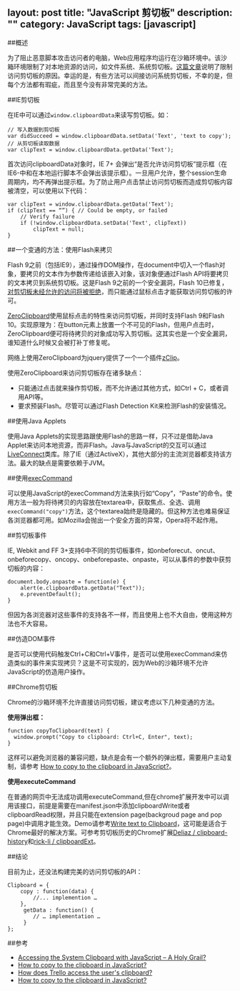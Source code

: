 layout: post
title: "JavaScript 剪切板"
description: ""
category: JavaScript
tags: [javascript]
---
##概述

为了阻止恶意脚本攻击访问者的电脑，Web应用程序均运行在沙箱环境中。该沙箱环境限制了对本地资源的访问，如文件系统、系统剪切板。[这篇文章](http://news.cnet.com/8301-1009_3-10021715-83.html)说明了限制访问剪切板的原因。幸运的是，有些方法可以间接访问系统剪切板，不幸的是，但每个方法都有瑕疵，而且至今没有非常完美的方法。

<!-- more -->

##IE剪切板

在IE中可以通过`window.clipboardData`来读写剪切板。如：

    // 写入数据到剪切板
    var didSucceed = window.clipboardData.setData('Text', 'text to copy');
    // 从剪切板读取数据
    var clipText = window.clipboardData.getData('Text');

首次访问clipboardData对象时，IE 7+ 会弹出“是否允许访问剪切板”提示框（在IE6-中和在本地运行脚本不会弹出该提示框）。一旦用户允许，整个session生命周期内，均不再弹出提示框。为了防止用户点击禁止访问剪切板而造成剪切板内容被清空，可以使用以下代码：

    var clipText = window.clipboardData.getData('Text');
    if (clipText == “”) { // Could be empty, or failed
        // Verify failure
        if (!window.clipboardData.setData('Text', clipText))
            clipText = null;
    }

##一个变通的方法：使用Flash来拷贝

Flash 9之前（包括IE9），通过操作DOM操作，在document中切入一个flash对象，要拷贝的文本作为参数传递给该嵌入对象，该对象便通过Flash API将要拷贝的文本拷贝到系统剪切板。这是Flash 9之前的一个安全漏洞，Flash 10已修复，[对剪切板未经允许的访问将被拒绝](http://code.google.com/p/zeroclipboard/)，而只能通过鼠标点击才能获取访问剪切板的许可。

[ZeroClipboard](https://github.com/zeroclipboard/zeroclipboard)使用鼠标点击的特性来访问剪切板，并同时支持Flash 9和Flash 10。实现原理为：在button元素上放置一个不可见的Flash，但用户点击时，ZeroClipboard便可将待拷贝的对象成功写入剪切板。这其实也是一个安全漏洞，谁知道什么时候又会被打补丁修复呢。

网络上使用ZeroClipboard为jquery提供了一个一个插件[zClip](http://steamdev.com/zclip/)。

使用ZeroClipboard来访问剪切板存在诸多缺点：

- 只能通过点击就来操作剪切板，而不允许通过其他方式，如Ctrl + C，或者调用API等。
- 要求预装Flash。尽管可以通过Flash Detection Kit来检测Flash的安装情况。

##使用Java Applets

使用Java Applets的实现思路跟使用Flash的思路一样，只不过是借助Java Applet来访问本地资源，而非Flash。Java与JavaScript的交互可以通过[LiveConnect](https://developer.mozilla.org/zh-CN/docs/LiveConnect)类库。除了IE（通过ActiveX），其他大部分的主流浏览器都支持该方法。最大的缺点是需要依赖于JVM。

##使用[execCommand](https://developer.mozilla.org/en-US/docs/Rich-Text_Editing_in_Mozilla)

可以使用JavaScript的execCommand方法来执行如“Copy”，“Paste”的命令。使用方法一般为将待拷贝的内容放在textarea中，获取焦点、全选、调用`execCommand("copy")`方法，这个textarea始终是隐藏的。但这种方法也难易保证各浏览器都可用。如Mozilla会抛出一个安全方面的异常，Opera将不起作用。

##剪切板事件

IE, Webkit and FF 3+支持6中不同的剪切板事件，如onbeforecut、oncut、onbeforecopy、oncopy、onbeforepaste、onpaste，可以从事件的参数中获剪切板的内容：

    document.body.onpaste = function(e) {
        alert(e.clipboardData.getData("Text"));
        e.preventDefault();
    }

但因为各浏览器对这些事件的支持各不一样，而且使用上也不大自由，使用这种方法也不大容易。

##仿造DOM事件

是否可以使用代码触发Ctrl+C和Ctrl+V事件，是否可以使用execCommand来仿造类似的事件来实现拷贝？这是不可实现的，因为Web的沙箱环境不允许JavaScript的仿造用户操作。

##Chrome剪切板

Chrome的沙箱环境不允许直接访问剪切板，建议考虑以下几种变通的方法。

**使用弹出框：**

    function copyToClipboard(text) {
      window.prompt("Copy to clipboard: Ctrl+C, Enter", text);
    }

这样可以避免浏览器的兼容问题，缺点是会有一个额外的弹出框，需要用户主动复制，请参考 [How to copy to the clipboard in JavaScript?](http://stackoverflow.com/questions/400212/how-to-copy-to-the-clipboard-in-javascript)。

**使用executeCommand**

在普通的网页中无法成功调用executeCommand,但在chrome扩展开发中可以调用该接口，前提是需要在manifest.json中添加clipboardWrite或者clipboardRead权限，并且只能在extension page(backgroud page and pop page)中调用才能生效。Demo请参考[Write text to Clipboard](http://stackoverflow.com/questions/13899299/write-text-to-clipboard)，这可能是适合于Chrome最好的解决方案。可参考剪切板历史的Chrome扩展[Deliaz / clipboard-history](https://github.com/Deliaz/clipboard-history/tree/master/js)和[rick-li / clipboardExt](https://github.com/rick-li/clipboardExt)。

##结论

目前为止，还没法构建完美的访问剪切板的API：

    Clipboard = {
        copy : function(data) {
            //... implemention …
        },
         getData : function() {
            // … implementation …
         }
    };

##参考
- [Accessing the System Clipboard with JavaScript – A Holy Grail?](http://brooknovak.wordpress.com/2009/07/28/accessing-the-system-clipboard-with-javascript/)
- [How to copy to the clipboard in JavaScript?](http://stackoverflow.com/questions/400212/how-to-copy-to-the-clipboard-in-javascript)
- [How does Trello access the user's clipboard?](http://stackoverflow.com/questions/17527870/how-does-trello-access-the-users-clipboard)
- [How to copy to the clipboard in JavaScript?](http://stackoverflow.com/questions/400212/how-to-copy-to-the-clipboard-in-javascript?lq=1)

